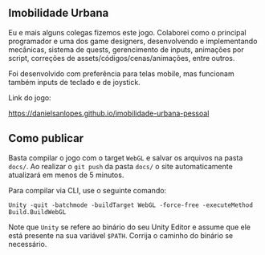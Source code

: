 Imobilidade Urbana
---

Eu e mais alguns colegas fizemos este jogo. Colaborei como o principal programador e uma dos game designers, desenvolvendo e implementando mecânicas, sistema de quests, gerencimento de inputs, animações por script, correções de assets/códigos/cenas/animações, entre outros. 

Foi desenvolvido com preferência para telas mobile, mas funcionam também inputs de teclado e de joystick.

Link do jogo:

https://danielsanlopes.github.io/imobilidade-urbana-pessoal


## Como publicar

Basta compilar o jogo com o target `WebGL` e salvar os arquivos
na pasta `docs/`. Ao realizar o `git push` da pasta `docs/` o
site automaticamente atualizará em menos de 5 minutos.

Para compilar via CLI, use o seguinte comando:

```
Unity -quit -batchmode -buildTarget WebGL -force-free -executeMethod Build.BuildWebGL
```

Note que `Unity` se refere ao binário do seu Unity Editor e assume que ele está
presente na sua variável `$PATH`. Corrija o caminho do binário se necessário.

